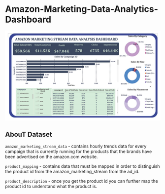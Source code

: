 # Amazon-Marketing-Data-Analytics-Dashboard

![alt1](./Amazon_marketing_data_analysis_Dashboard1024_1.jpg)

## AbouT Dataset

`amazon_marketing_stream_data` - contains hourly trends data for every campaign that is currently running for the products that the brands have been advertised on the amazon.com website. 

`product_mapping` - contains data that must be mapped in order to distinguish the product id from the amazon_marketing_stream from the ad_id.

`product_description` - once you get the product id you can further map the product id to understand what the product is.


